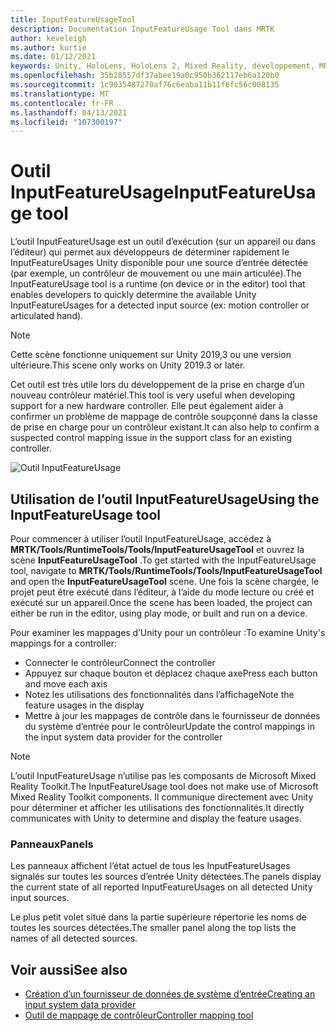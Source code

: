 ```yaml
---
title: InputFeatureUsageTool
description: Documentation InputFeatureUsage Tool dans MRTK
author: keveleigh
ms.author: kurtie
ms.date: 01/12/2021
keywords: Unity, HoloLens, HoloLens 2, Mixed Reality, développement, MRTK
ms.openlocfilehash: 35b28557df37abee19a0c950b362117eb6a120b0
ms.sourcegitcommit: 1c9035487270af76c6eaba11b11f6fc56c008135
ms.translationtype: MT
ms.contentlocale: fr-FR
ms.lasthandoff: 04/13/2021
ms.locfileid: "107300197"
---
```

# <a name="inputfeatureusage-tool"></a><span data-ttu-id="90163-104">Outil InputFeatureUsage</span><span class="sxs-lookup"><span data-stu-id="90163-104">InputFeatureUsage tool</span></span>

<span data-ttu-id="90163-105">L’outil InputFeatureUsage est un outil d’exécution (sur un appareil ou dans l’éditeur) qui permet aux développeurs de déterminer rapidement le InputFeatureUsages Unity disponible pour une source d’entrée détectée (par exemple, un contrôleur de mouvement ou une main articulée).</span><span class="sxs-lookup"><span data-stu-id="90163-105">The InputFeatureUsage tool is a runtime (on device or in the editor) tool that enables developers to quickly determine the available Unity InputFeatureUsages for a detected input source (ex: motion controller or articulated hand).</span></span>

> [!NOTE]
> <span data-ttu-id="90163-106">Cette scène fonctionne uniquement sur Unity 2019,3 ou une version ultérieure.</span><span class="sxs-lookup"><span data-stu-id="90163-106">This scene only works on Unity 2019.3 or later.</span></span>

<span data-ttu-id="90163-107">Cet outil est très utile lors du développement de la prise en charge d’un nouveau contrôleur matériel.</span><span class="sxs-lookup"><span data-stu-id="90163-107">This tool is very useful when developing support for a new hardware controller.</span></span> <span data-ttu-id="90163-108">Elle peut également aider à confirmer un problème de mappage de contrôle soupçonné dans la classe de prise en charge pour un contrôleur existant.</span><span class="sxs-lookup"><span data-stu-id="90163-108">It can also help to confirm a suspected control mapping issue in the support class for an existing controller.</span></span>

![Outil InputFeatureUsage](../images/controller-mapping-tool/InputFeatureUsages.png)

## <a name="using-the-inputfeatureusage-tool"></a><span data-ttu-id="90163-110">Utilisation de l’outil InputFeatureUsage</span><span class="sxs-lookup"><span data-stu-id="90163-110">Using the InputFeatureUsage tool</span></span>

<span data-ttu-id="90163-111">Pour commencer à utiliser l’outil InputFeatureUsage, accédez à **MRTK/Tools/RuntimeTools/Tools/InputFeatureUsageTool** et ouvrez la scène **InputFeatureUsageTool** .</span><span class="sxs-lookup"><span data-stu-id="90163-111">To get started with the InputFeatureUsage tool, navigate to **MRTK/Tools/RuntimeTools/Tools/InputFeatureUsageTool** and open the **InputFeatureUsageTool** scene.</span></span> <span data-ttu-id="90163-112">Une fois la scène chargée, le projet peut être exécuté dans l’éditeur, à l’aide du mode lecture ou créé et exécuté sur un appareil.</span><span class="sxs-lookup"><span data-stu-id="90163-112">Once the scene has been loaded, the project can either be run in the editor, using play mode, or built and run on a device.</span></span>

<span data-ttu-id="90163-113">Pour examiner les mappages d’Unity pour un contrôleur :</span><span class="sxs-lookup"><span data-stu-id="90163-113">To examine Unity's mappings for a controller:</span></span>

- <span data-ttu-id="90163-114">Connecter le contrôleur</span><span class="sxs-lookup"><span data-stu-id="90163-114">Connect the controller</span></span>
- <span data-ttu-id="90163-115">Appuyez sur chaque bouton et déplacez chaque axe</span><span class="sxs-lookup"><span data-stu-id="90163-115">Press each button and move each axis</span></span>
- <span data-ttu-id="90163-116">Notez les utilisations des fonctionnalités dans l’affichage</span><span class="sxs-lookup"><span data-stu-id="90163-116">Note the feature usages in the display</span></span>
- <span data-ttu-id="90163-117">Mettre à jour les mappages de contrôle dans le fournisseur de données du système d’entrée pour le contrôleur</span><span class="sxs-lookup"><span data-stu-id="90163-117">Update the control mappings in the input system data provider for the controller</span></span>

> [!NOTE]
> <span data-ttu-id="90163-118">L’outil InputFeatureUsage n’utilise pas les composants de Microsoft Mixed Reality Toolkit.</span><span class="sxs-lookup"><span data-stu-id="90163-118">The InputFeatureUsage tool does not make use of Microsoft Mixed Reality Toolkit components.</span></span> <span data-ttu-id="90163-119">Il communique directement avec Unity pour déterminer et afficher les utilisations des fonctionnalités.</span><span class="sxs-lookup"><span data-stu-id="90163-119">It directly communicates with Unity to determine and display the feature usages.</span></span>

### <a name="panels"></a><span data-ttu-id="90163-120">Panneaux</span><span class="sxs-lookup"><span data-stu-id="90163-120">Panels</span></span>

<span data-ttu-id="90163-121">Les panneaux affichent l’état actuel de tous les InputFeatureUsages signalés sur toutes les sources d’entrée Unity détectées.</span><span class="sxs-lookup"><span data-stu-id="90163-121">The panels display the current state of all reported InputFeatureUsages on all detected Unity input sources.</span></span>

<span data-ttu-id="90163-122">Le plus petit volet situé dans la partie supérieure répertorie les noms de toutes les sources détectées.</span><span class="sxs-lookup"><span data-stu-id="90163-122">The smaller panel along the top lists the names of all detected sources.</span></span>

## <a name="see-also"></a><span data-ttu-id="90163-123">Voir aussi</span><span class="sxs-lookup"><span data-stu-id="90163-123">See also</span></span>

- [<span data-ttu-id="90163-124">Création d’un fournisseur de données de système d’entrée</span><span class="sxs-lookup"><span data-stu-id="90163-124">Creating an input system data provider</span></span>](../input/create-data-provider.md)
- [<span data-ttu-id="90163-125">Outil de mappage de contrôleur</span><span class="sxs-lookup"><span data-stu-id="90163-125">Controller mapping tool</span></span>](controller-mapping-tool.md)
